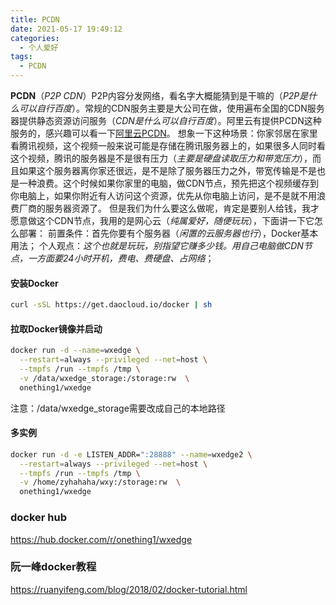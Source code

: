 ```yaml
---
title: PCDN
date: 2021-05-17 19:49:12
categories:
  - 个人爱好
tags: 
  - PCDN
---
```


**PCDN**（*P2P CDN*）P2P内容分发网络，看名字大概能猜到是干嘛的（*P2P是什么可以自行百度*）。常规的CDN服务主要是大公司在做，使用遍布全国的CDN服务器提供静态资源访问服务（*CDN是什么可以自行百度*）。阿里云有提供PCDN这种服务的，感兴趣可以看一下[阿里云PCDN](https://help.aliyun.com/product/54287.html)。
想象一下这种场景：你家邻居在家里看腾讯视频，这个视频一般来说可能是存储在腾讯服务器上的，如果很多人同时看这个视频，腾讯的服务器是不是很有压力（*主要是硬盘读取压力和带宽压力*），而且如果这个服务器离你家还很远，是不是除了服务器压力之外，带宽传输是不是也是一种浪费。这个时候如果你家里的电脑，做CDN节点，预先把这个视频缓存到你电脑上，如果你附近有人访问这个资源，优先从你电脑上访问，是不是就不用浪费厂商的服务器资源了。
但是我们为什么要这么做呢，肯定是要别人给钱，我才愿意做这个CDN节点，我用的是网心云（*纯属爱好，随便玩玩*），下面讲一下它怎么部署：
前置条件：首先你要有个服务器（*闲置的云服务器也行*），Docker基本用法；
个人观点：*这个也就是玩玩，别指望它赚多少钱。用自己电脑做CDN节点，一方面要24小时开机，费电、费硬盘、占网络*；

<!-- more -->

#### 安装Docker
``` bash
curl -sSL https://get.daocloud.io/docker | sh
```

#### 拉取Docker镜像并启动
``` bash
docker run -d --name=wxedge \
  --restart=always --privileged --net=host \
  --tmpfs /run --tmpfs /tmp \
  -v /data/wxedge_storage:/storage:rw  \
  onething1/wxedge
```
注意：/data/wxedge_storage需要改成自己的本地路径

#### 多实例
``` bash
docker run -d -e LISTEN_ADDR=":28888" --name=wxedge2 \
  --restart=always --privileged --net=host \
  --tmpfs /run --tmpfs /tmp \
  -v /home/zyhahaha/wxy:/storage:rw  \
  onething1/wxedge
```

### docker hub
https://hub.docker.com/r/onething1/wxedge

### 阮一峰docker教程
https://ruanyifeng.com/blog/2018/02/docker-tutorial.html
